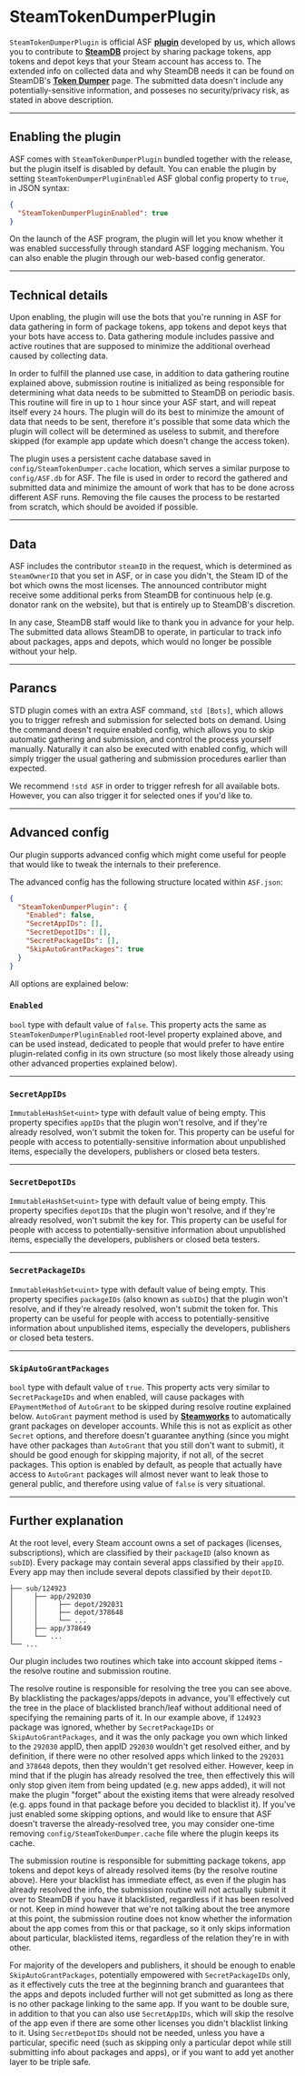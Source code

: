 # SteamTokenDumperPlugin

`SteamTokenDumperPlugin` is official ASF **[plugin](https://github.com/JustArchiNET/ArchiSteamFarm/wiki/Plugins)** developed by us, which allows you to contribute to **[SteamDB](https://steamdb.info)** project by sharing package tokens, app tokens and depot keys that your Steam account has access to. The extended info on collected data and why SteamDB needs it can be found on SteamDB's **[Token Dumper](https://steamdb.info/tokendumper)** page. The submitted data doesn't include any potentially-sensitive information, and posseses no security/privacy risk, as stated in above description.

---

## Enabling the plugin

ASF comes with `SteamTokenDumperPlugin` bundled together with the release, but the plugin itself is disabled by default. You can enable the plugin by setting `SteamTokenDumperPluginEnabled` ASF global config property to `true`, in JSON syntax:

```json
{
  "SteamTokenDumperPluginEnabled": true
}
```

On the launch of the ASF program, the plugin will let you know whether it was enabled successfully through standard ASF logging mechanism. You can also enable the plugin through our web-based config generator.

---

## Technical details

Upon enabling, the plugin will use the bots that you're running in ASF for data gathering in form of package tokens, app tokens and depot keys that your bots have access to. Data gathering module includes passive and active routines that are supposed to minimize the additional overhead caused by collecting data.

In order to fulfill the planned use case, in addition to data gathering routine explained above, submission routine is initialized as being responsible for determining what data needs to be submitted to SteamDB on periodic basis. This routine will fire in up to `1` hour since your ASF start, and will repeat itself every `24` hours. The plugin will do its best to minimize the amount of data that needs to be sent, therefore it's possible that some data which the plugin will collect will be determined as useless to submit, and therefore skipped (for example app update which doesn't change the access token).

The plugin uses a persistent cache database saved in `config/SteamTokenDumper.cache` location, which serves a similar purpose to `config/ASF.db` for ASF. The file is used in order to record the gathered and submitted data and minimize the amount of work that has to be done across different ASF runs. Removing the file causes the process to be restarted from scratch, which should be avoided if possible.

---

## Data

ASF includes the contributor `steamID` in the request, which is determined as `SteamOwnerID` that you set in ASF, or in case you didn't, the Steam ID of the bot which owns the most licenses. The announced contributor might receive some additional perks from SteamDB for continuous help (e.g. donator rank on the website), but that is entirely up to SteamDB's discretion.

In any case, SteamDB staff would like to thank you in advance for your help. The submitted data allows SteamDB to operate, in particular to track info about packages, apps and depots, which would no longer be possible without your help.

---

## Parancs

STD plugin comes with an extra ASF command, `std [Bots]`, which allows you to trigger refresh and submission for selected bots on demand. Using the command doesn't require enabled config, which allows you to skip automatic gathering and submission, and control the process yourself manually. Naturally it can also be executed with enabled config, which will simply trigger the usual gathering and submission procedures earlier than expected.

We recommend `!std ASF` in order to trigger refresh for all available bots. However, you can also trigger it for selected ones if you'd like to.

---

## Advanced config

Our plugin supports advanced config which might come useful for people that would like to tweak the internals to their preference.

The advanced config has the following structure located within `ASF.json`:

```json
{
  "SteamTokenDumperPlugin": {
    "Enabled": false,
    "SecretAppIDs": [],
    "SecretDepotIDs": [],
    "SecretPackageIDs": [],
    "SkipAutoGrantPackages": true
  }
}
```

All options are explained below:

### `Enabled`

`bool` type with default value of `false`. This property acts the same as `SteamTokenDumperPluginEnabled` root-level property explained above, and can be used instead, dedicated to people that would prefer to have entire plugin-related config in its own structure (so most likely those already using other advanced properties explained below).

---

### `SecretAppIDs`

`ImmutableHashSet<uint>` type with default value of being empty. This property specifies `appIDs` that the plugin won't resolve, and if they're already resolved, won't submit the token for. This property can be useful for people with access to potentially-sensitive information about unpublished items, especially the developers, publishers or closed beta testers.

---

### `SecretDepotIDs`

`ImmutableHashSet<uint>` type with default value of being empty. This property specifies `depotIDs` that the plugin won't resolve, and if they're already resolved, won't submit the key for. This property can be useful for people with access to potentially-sensitive information about unpublished items, especially the developers, publishers or closed beta testers.

---

### `SecretPackageIDs`

`ImmutableHashSet<uint>` type with default value of being empty. This property specifies `packageIDs` (also known as `subIDs`) that the plugin won't resolve, and if they're already resolved, won't submit the token for. This property can be useful for people with access to potentially-sensitive information about unpublished items, especially the developers, publishers or closed beta testers.

---

### `SkipAutoGrantPackages`

`bool` type with default value of `true`. This property acts very similar to `SecretPackageIDs` and when enabled, will cause packages with `EPaymentMethod` of `AutoGrant` to be skipped during resolve routine explained below. `AutoGrant` payment method is used by **[Steamworks](https://partner.steamgames.com)** to automatically grant packages on developer accounts. While this is not as explicit as other `Secret` options, and therefore doesn't guarantee anything (since you might have other packages than `AutoGrant` that you still don't want to submit), it should be good enough for skipping majority, if not all, of the secret packages. This option is enabled by default, as people that actually have access to `AutoGrant` packages will almost never want to leak those to general public, and therefore using value of `false` is very situational.

---

## Further explanation

At the root level, every Steam account owns a set of packages (licenses, subscriptions), which are classified by their `packageID` (also known as `subID`). Every package may contain several apps classified by their `appID`. Every app may then include several depots classified by their `depotID`.

```text
├── sub/124923
│     ├── app/292030
│     │     ├── depot/292031
│     │     ├── depot/378648
│     │     └── ...
│     ├── app/378649
│     └── ...
└── ...
```

Our plugin includes two routines which take into account skipped items - the resolve routine and submission routine.

The resolve routine is responsible for resolving the tree you can see above. By blacklisting the packages/apps/depots in advance, you'll effectively cut the tree in the place of blacklisted branch/leaf without additional need of specifying the remaining parts of it. In our example above, if `124923` package was ignored, whether by `SecretPackageIDs` or `SkipAutoGrantPackages`, and it was the only package you own which linked to the `292030` appID, then appID `292030` wouldn't get resolved either, and by definition, if there were no other resolved apps which linked to the `292031` and `378648` depots, then they wouldn't get resolved either. However, keep in mind that if the plugin has already resolved the tree, then effectively this will only stop given item from being updated (e.g. new apps added), it will not make the plugin "forget" about the existing items that were already resolved (e.g. apps found in that package before you decided to blacklist it). If you've just enabled some skipping options, and would like to ensure that ASF doesn't traverse the already-resolved tree, you may consider one-time removing `config/SteamTokenDumper.cache` file where the plugin keeps its cache.

The submission routine is responsible for submitting package tokens, app tokens and depot keys of already resolved items (by the resolve routine above). Here your blacklist has immediate effect, as even if the plugin has already resolved the info, the submission routine will not actually submit it over to SteamDB if you have it blacklisted, regardless if it has been resolved or not. Keep in mind however that we're not talking about the tree anymore at this point, the submission routine does not know whether the information about the app comes from this or that package, so it only skips information about particular, blacklisted items, regardless of the relation they're in with other.

For majority of the developers and publishers, it should be enough to enable `SkipAutoGrantPackages`, potentially empowered with `SecretPackageIDs` only, as it effectively cuts the tree at the beginning branch and guarantees that the apps and depots included further will not get submitted as long as there is no other package linking to the same app. If you want to be double sure, in addition to that you can also use `SecretAppIDs`, which will skip the resolve of the app even if there are some other licenses you didn't blacklist linking to it. Using `SecretDepotIDs` should not be needed, unless you have a particular, specific need (such as skipping only a particular depot while still submitting info about packages and apps), or if you want to add yet another layer to be triple safe.